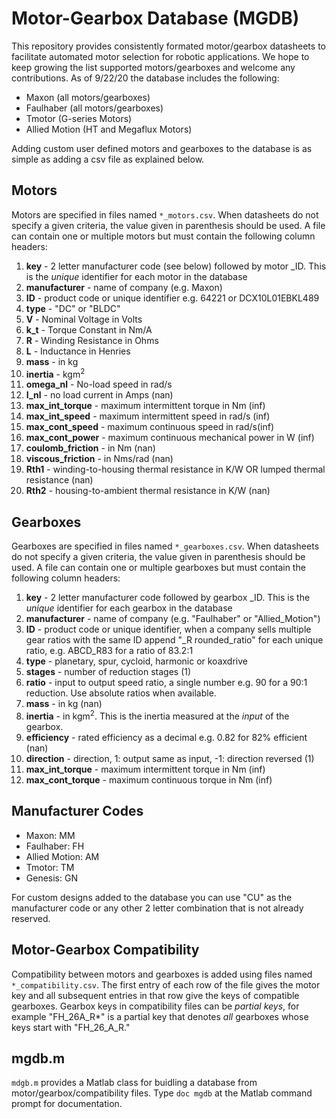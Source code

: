 # Motor-Gearbox Database (MGDB)
This repository provides consistently formated motor/gearbox datasheets to facilitate automated motor selection for robotic applications. We hope to keep growing the list supported motors/gearboxes and welcome any contributions. As of 9/22/20 the database includes the following:
* Maxon (all motors/gearboxes)
* Faulhaber (all motors/gearboxes) 
* Tmotor (G-series Motors)
* Allied Motion (HT and Megaflux Motors)

Adding custom user defined motors and gearboxes to the database is as simple as adding a csv file as explained below. 

## Motors 
Motors are specified in files named `*_motors.csv`. When datasheets do not specify a given criteria, the value given in parenthesis should be used. A file can contain one or multiple motors but must contain the following column headers:

1. **key** - 2 letter manufacturer code (see below) followed by motor _ID. This is the *unique* identifier for each motor in the database 
1. **manufacturer** - name of company (e.g. Maxon) 
1. **ID** - product code or unique identifier e.g. 64221 or DCX10L01EBKL489
1. **type** - "DC" or "BLDC" 
1. **V** - Nominal Voltage in Volts
1. **k_t** - Torque Constant in Nm/A
1. **R** - Winding Resistance in Ohms 
1. **L** - Inductance in Henries
1. **mass** - in kg 
1. **inertia** - kgm<sup>2</sup>
1. **omega_nl** - No-load speed in rad/s 
1. **I_nl** - no load current in Amps (nan)
1. **max_int_torque** - maximum intermittent torque in Nm (inf)
1. **max_int_speed** - maximum intermittent speed in rad/s (inf)
1. **max_cont_speed** - maximum continuous speed in rad/s(inf)
1. **max_cont_power** - maximum continuous mechanical power in W (inf)
1. **coulomb_friction** - in Nm (nan) 
1. **viscous_friction** - in Nms/rad (nan)
1. **Rth1** - winding-to-housing thermal resistance in K/W OR lumped thermal resistance (nan)
1. **Rth2** - housing-to-ambient thermal resistance in K/W (nan)


## Gearboxes 
Gearboxes are specified in files named `*_gearboxes.csv`. When datasheets do not specify a given criteria, the value given in parenthesis should be used. A file can contain one or multiple gearboxes but must contain the following column headers:
1. **key** - 2 letter manufacturer code followed by gearbox _ID. This is the *unique* identifier for each gearbox in the database 
1. **manufacturer** - name of company (e.g. "Faulhaber" or "Allied_Motion")  
1. **ID** - product code or unique identifier, when a company sells multiple gear ratios with the same ID append  "_R rounded_ratio" for each unique ratio, e.g. ABCD_R83 for a ratio of 83.2:1
1. **type** - planetary, spur, cycloid, harmonic or koaxdrive
1. **stages** - number of reduction stages (1)
1. **ratio** - input to output speed ratio, a single number e.g. 90 for a 90:1 reduction. Use absolute ratios when available.  
1. **mass** - in kg (nan)
1. **inertia** - in kgm<sup>2</sup>. This is the inertia measured at the *input* of the gearbox. 
1. **efficiency** - rated efficiency as a decimal e.g. 0.82 for 82% efficient (nan)
1. **direction** - direction, 1: output same as input, -1: direction reversed (1)
1. **max_int_torque** - maximum intermittent torque in Nm (inf) 
1. **max_cont_torque** - maximum continuous torque in Nm (inf)

## Manufacturer Codes 

* Maxon: MM 
* Faulhaber: FH
* Allied Motion: AM
* Tmotor: TM 
* Genesis: GN 

For custom designs added to the database you can use "CU" as the manufacturer code or any other 2 letter combination that is not already reserved. 

## Motor-Gearbox Compatibility 
Compatibility between motors and gearboxes is added using files named  `*_compatibility.csv`. The first entry of each row of the file gives the motor key and all subsequent entries in that row give the keys of compatible gearboxes. Gearbox keys in compatibility files can be *partial keys*, for example "FH_26A_R*" is a partial key that denotes *all* gearboxes whose keys start with "FH_26_A_R." 

## mgdb.m 
`mdgb.m` provides a Matlab class for buidling a database from motor/gearbox/compatibility files. Type `doc mgdb` at the Matlab command prompt for documentation.


